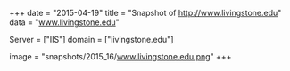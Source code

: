 
+++
date = "2015-04-19"
title = "Snapshot of http://www.livingstone.edu"
data = "www.livingstone.edu"

Server = ["IIS"]
domain = ["livingstone.edu"]

  image = "snapshots/2015_16/www.livingstone.edu.png"
+++
#
